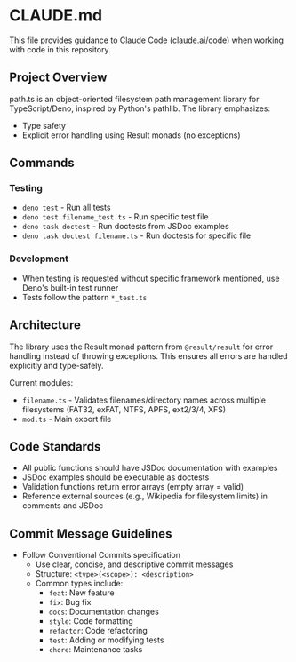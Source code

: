 # CLAUDE.md

This file provides guidance to Claude Code (claude.ai/code) when working with code in this repository.

## Project Overview

path.ts is an object-oriented filesystem path management library for TypeScript/Deno, inspired by Python's pathlib. The library emphasizes:
- Type safety
- Explicit error handling using Result monads (no exceptions)

## Commands

### Testing
- `deno test` - Run all tests
- `deno test filename_test.ts` - Run specific test file
- `deno task doctest` - Run doctests from JSDoc examples
- `deno task doctest filename.ts` - Run doctests for specific file

### Development
- When testing is requested without specific framework mentioned, use Deno's built-in test runner
- Tests follow the pattern `*_test.ts`

## Architecture

The library uses the Result monad pattern from `@result/result` for error handling instead of throwing exceptions. This ensures all errors are handled explicitly and type-safely.

Current modules:
- `filename.ts` - Validates filenames/directory names across multiple filesystems (FAT32, exFAT, NTFS, APFS, ext2/3/4, XFS)
- `mod.ts` - Main export file

## Code Standards

- All public functions should have JSDoc documentation with examples
- JSDoc examples should be executable as doctests
- Validation functions return error arrays (empty array = valid)
- Reference external sources (e.g., Wikipedia for filesystem limits) in comments and JSDoc

## Commit Message Guidelines

- Follow Conventional Commits specification
  - Use clear, concise, and descriptive commit messages
  - Structure: `<type>(<scope>): <description>`
  - Common types include:
    - `feat`: New feature
    - `fix`: Bug fix
    - `docs`: Documentation changes
    - `style`: Code formatting
    - `refactor`: Code refactoring
    - `test`: Adding or modifying tests
    - `chore`: Maintenance tasks
